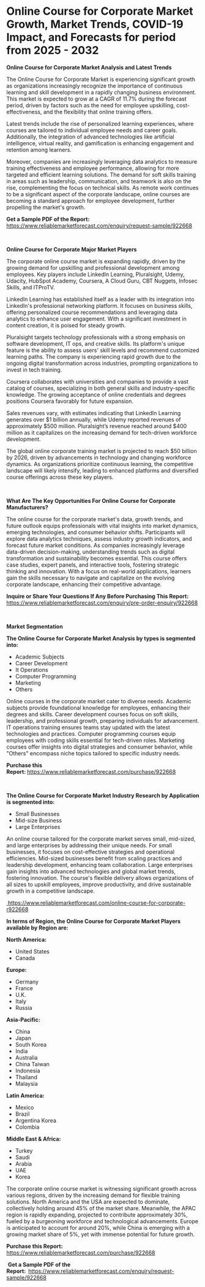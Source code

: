 <p><h1>Online Course for Corporate Market Growth, Market Trends, COVID-19 Impact, and Forecasts for period from 2025 - 2032</h1></p><p><strong>Online Course for Corporate Market Analysis and Latest Trends</strong></p>
<p><p>The Online Course for Corporate Market is experiencing significant growth as organizations increasingly recognize the importance of continuous learning and skill development in a rapidly changing business environment. This market is expected to grow at a CAGR of 11.7% during the forecast period, driven by factors such as the need for employee upskilling, cost-effectiveness, and the flexibility that online training offers.</p><p>Latest trends include the rise of personalized learning experiences, where courses are tailored to individual employee needs and career goals. Additionally, the integration of advanced technologies like artificial intelligence, virtual reality, and gamification is enhancing engagement and retention among learners. </p><p>Moreover, companies are increasingly leveraging data analytics to measure training effectiveness and employee performance, allowing for more targeted and efficient learning solutions. The demand for soft skills training in areas such as leadership, communication, and teamwork is also on the rise, complementing the focus on technical skills. As remote work continues to be a significant aspect of the corporate landscape, online courses are becoming a standard approach for employee development, further propelling the market's growth.</p></p>
<p><strong>Get a Sample PDF of the Report:&nbsp;</strong> <a href="https://www.reliablemarketforecast.com/enquiry/request-sample/922668?utm_campaign=3163&utm_medium=2&utm_source=Github&utm_content=ia&utm_term=18042025&utm_id=online-course-for-corporate">https://www.reliablemarketforecast.com/enquiry/request-sample/922668</a></p>
<p>&nbsp;</p>
<p><strong>Online Course for Corporate Major Market Players</strong></p>
<p><p>The corporate online course market is expanding rapidly, driven by the growing demand for upskilling and professional development among employees. Key players include LinkedIn Learning, Pluralsight, Udemy, Udacity, HubSpot Academy, Coursera, A Cloud Guru, CBT Nuggets, Infosec Skills, and ITProTV.</p><p>LinkedIn Learning has established itself as a leader with its integration into LinkedIn's professional networking platform. It focuses on business skills, offering personalized course recommendations and leveraging data analytics to enhance user engagement. With a significant investment in content creation, it is poised for steady growth.</p><p>Pluralsight targets technology professionals with a strong emphasis on software development, IT ops, and creative skills. Its platform's unique feature is the ability to assess users' skill levels and recommend customized learning paths. The company is experiencing rapid growth due to the ongoing digital transformation across industries, prompting organizations to invest in tech training.</p><p>Coursera collaborates with universities and companies to provide a vast catalog of courses, specializing in both general skills and industry-specific knowledge. The growing acceptance of online credentials and degrees positions Coursera favorably for future expansion.</p><p>Sales revenues vary, with estimates indicating that LinkedIn Learning generates over $1 billion annually, while Udemy reported revenues of approximately $500 million. Pluralsight’s revenue reached around $400 million as it capitalizes on the increasing demand for tech-driven workforce development.</p><p>The global online corporate training market is projected to reach $50 billion by 2026, driven by advancements in technology and changing workforce dynamics. As organizations prioritize continuous learning, the competitive landscape will likely intensify, leading to enhanced platforms and diversified course offerings across these key players.</p></p>
<p>&nbsp;</p>
<p><strong>What Are The Key Opportunities For Online Course for Corporate Manufacturers?</strong></p>
<p><p>The online course for the corporate market's data, growth trends, and future outlook equips professionals with vital insights into market dynamics, emerging technologies, and consumer behavior shifts. Participants will explore data analytics techniques, assess industry growth indicators, and forecast future market conditions. As companies increasingly leverage data-driven decision-making, understanding trends such as digital transformation and sustainability becomes essential. This course offers case studies, expert panels, and interactive tools, fostering strategic thinking and innovation. With a focus on real-world applications, learners gain the skills necessary to navigate and capitalize on the evolving corporate landscape, enhancing their competitive advantage.</p></p>
<p><strong>Inquire or Share Your Questions If Any Before Purchasing This Report:</strong> <a href="https://www.reliablemarketforecast.com/enquiry/pre-order-enquiry/922668?utm_campaign=3163&utm_medium=2&utm_source=Github&utm_content=ia&utm_term=18042025&utm_id=online-course-for-corporate">https://www.reliablemarketforecast.com/enquiry/pre-order-enquiry/922668</a></p>
<p>&nbsp;</p>
<p><strong>Market Segmentation</strong></p>
<p><strong>The Online Course for Corporate Market Analysis by types is segmented into:</strong></p>
<p><ul><li>Academic Subjects</li><li>Career Development</li><li>It Operations</li><li>Computer Programming</li><li>Marketing</li><li>Others</li></ul></p>
<p><p>Online courses in the corporate market cater to diverse needs. Academic subjects provide foundational knowledge for employees, enhancing their degrees and skills. Career development courses focus on soft skills, leadership, and professional growth, preparing individuals for advancement. IT operations training ensures teams stay updated with the latest technologies and practices. Computer programming courses equip employees with coding skills essential for tech-driven roles. Marketing courses offer insights into digital strategies and consumer behavior, while "Others" encompass niche topics tailored to specific industry needs.</p></p>
<p><strong>Purchase this Report:&nbsp;</strong><a href="https://www.reliablemarketforecast.com/purchase/922668?utm_campaign=3163&utm_medium=2&utm_source=Github&utm_content=ia&utm_term=18042025&utm_id=online-course-for-corporate">https://www.reliablemarketforecast.com/purchase/922668</a></p>
<p>&nbsp;</p>
<p><strong>The Online Course for Corporate Market Industry Research by Application is segmented into:</strong></p>
<p><ul><li>Small Businesses</li><li>Mid-size Business</li><li>Large Enterprises</li></ul></p>
<p><p>An online course tailored for the corporate market serves small, mid-sized, and large enterprises by addressing their unique needs. For small businesses, it focuses on cost-effective strategies and operational efficiencies. Mid-sized businesses benefit from scaling practices and leadership development, enhancing team collaboration. Large enterprises gain insights into advanced technologies and global market trends, fostering innovation. The course's flexible delivery allows organizations of all sizes to upskill employees, improve productivity, and drive sustainable growth in a competitive landscape.</p></p>
<p><a href="https://www.reliablemarketforecast.com/online-course-for-corporate-r922668?utm_campaign=3163&utm_medium=2&utm_source=Github&utm_content=ia&utm_term=18042025&utm_id=online-course-for-corporate">&nbsp;https://www.reliablemarketforecast.com/online-course-for-corporate-r922668</a></p>
<p><strong>In terms of Region, the Online Course for Corporate Market Players available by Region are:</strong></p>
<p>
    <p> <strong> North America: </strong>
        <ul>
            <li>United States</li>
            <li>Canada</li>
        </ul>
        </p> 
    <p> <strong> Europe: </strong>
        <ul>
            <li>Germany</li>
            <li>France</li>
            <li>U.K.</li>
            <li>Italy</li>
            <li>Russia</li>
        </ul>
        </p> 
    <p> <strong> Asia-Pacific: </strong>
        <ul>
            <li>China</li>
            <li>Japan</li>
            <li>South Korea</li>
            <li>India</li>
            <li>Australia</li>
            <li>China Taiwan</li>
            <li>Indonesia</li>
            <li>Thailand</li>
            <li>Malaysia</li>
        </ul>
        </p> 
    <p> <strong> Latin America: </strong>
        <ul>
            <li>Mexico</li>
            <li>Brazil</li>
            <li>Argentina Korea</li>
            <li>Colombia</li>
        </ul>
        </p> 
    <p> <strong> Middle East & Africa: </strong>
        <ul>
            <li>Turkey</li>
            <li>Saudi</li>
            <li>Arabia</li>
            <li>UAE</li>
            <li>Korea</li>
        </ul>
    </p>
    </p>
<p><p>The corporate online course market is witnessing significant growth across various regions, driven by the increasing demand for flexible training solutions. North America and the USA are expected to dominate, collectively holding around 45% of the market share. Meanwhile, the APAC region is rapidly expanding, projected to contribute approximately 30%, fueled by a burgeoning workforce and technological advancements. Europe is anticipated to account for around 20%, while China is emerging with a growing market share of 5%, yet with immense potential for future growth.</p></p>
<p><strong>Purchase this Report: </strong><a href="https://www.reliablemarketforecast.com/purchase/922668?utm_campaign=3163&utm_medium=2&utm_source=Github&utm_content=ia&utm_term=18042025&utm_id=online-course-for-corporate">https://www.reliablemarketforecast.com/purchase/922668</a></p>
<p>&nbsp;<strong>Get a Sample PDF of the Report:&nbsp;&nbsp;</strong><a href="https://www.reliablemarketforecast.com/enquiry/request-sample/922668?utm_campaign=3163&utm_medium=2&utm_source=Github&utm_content=ia&utm_term=18042025&utm_id=online-course-for-corporate">https://www.reliablemarketforecast.com/enquiry/request-sample/922668</a></p>
<p><strong></strong></p>
<p><p></p><p></p><p></p></p>